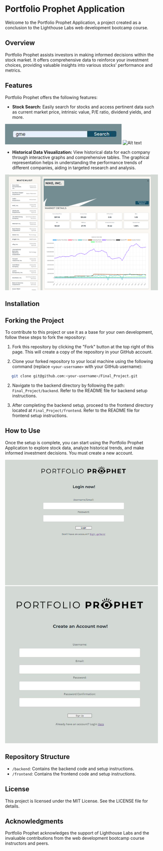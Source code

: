 

# Portfolio Prophet Application

Welcome to the Portfolio Prophet Application, a project created as a conclusion to the Lighthouse Labs web development bootcamp course.

## Overview

Portfolio Prophet assists investors in making informed decisions within the stock market. It offers comprehensive data to reinforce your investment choices, providing valuable insights into various stocks' performance and metrics.

## Features

Portfolio Prophet offers the following features:

- **Stock Search:** Easily search for stocks and access pertinent data such as current market price, intrinsic value, P/E ratio, dividend yields, and more.

![Alt text](/planning/README-Photos/search-function.JPG?raw=true "Searchbar")
![Alt text](/planning/README-Photos/search-result.JPG.JPG?raw=true "Search result")
  
- **Historical Data Visualization:** View historical data for each company through interactive graphs and comprehensive tables. The graphical representation helps in understanding the performance trends of different companies, aiding in targeted research and analysis.

![Alt text](/planning/README-Photos/stock-analysis.png?raw=true "Stock Card")

## Installation

## Forking the Project

To contribute to this project or use it as a base for your own development, follow these steps to fork the repository:

1. Fork this repository by clicking the "Fork" button at the top right of this page. This will create a copy of the repository in your GitHub account.

2. Clone your forked repository to your local machine using the following command (replace `<your-username>` with your GitHub username):

```sh
   git clone git@github.com:<your-username>/Final_Project.git
```

2. Navigate to the backend directory by following the path: `Final_Project/backend`. Refer to the README file for backend setup instructions. 

3. After completing the backend setup, proceed to the frontend directory located at `Final_Project/frontend`. Refer to the README file for frontend setup instructions.

## How to Use

Once the setup is complete, you can start using the Portfolio Prophet Application to explore stock data, analyze historical trends, and make informed investment decisions. You must create a new account.

![Alt text](/planning/README-Photos/login-ss.png?raw=true "Login screen")
![Alt text](/planning/README-Photos/register.JPG?raw=true "Register")

## Repository Structure

- `/backend`: Contains the backend code and setup instructions.
- `/frontend`: Contains the frontend code and setup instructions.

## License

This project is licensed under the MIT License. See the LICENSE file for details.


## Acknowledgments

Portfolio Prophet acknowledges the support of Lighthouse Labs and the invaluable contributions from the web development bootcamp course instructors and peers.